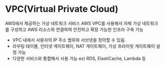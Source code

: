 # VPC(Virtual Private Cloud)

AWS에서 제공하는 가상 네트워크 서비스
AWS VPC를 사용해서 자체 가상 네트워크를 구성하고
AWS 리소스와 연결하여 안전하고 확장 가능한 인프라 구축 가능

- VPC 내에서 사용자의 IP 주소 범위와 서브넷을 정의할 수 있음.
- 라우팅 테이블, 인터넷 게이트웨이, NAT 게이트웨이, 가상 프라이빗 게이트웨이 설정 가능
- 다양한 서비스와 통합해서 사용 가능 ex) RDS, ElastiCache, Lambda 등
